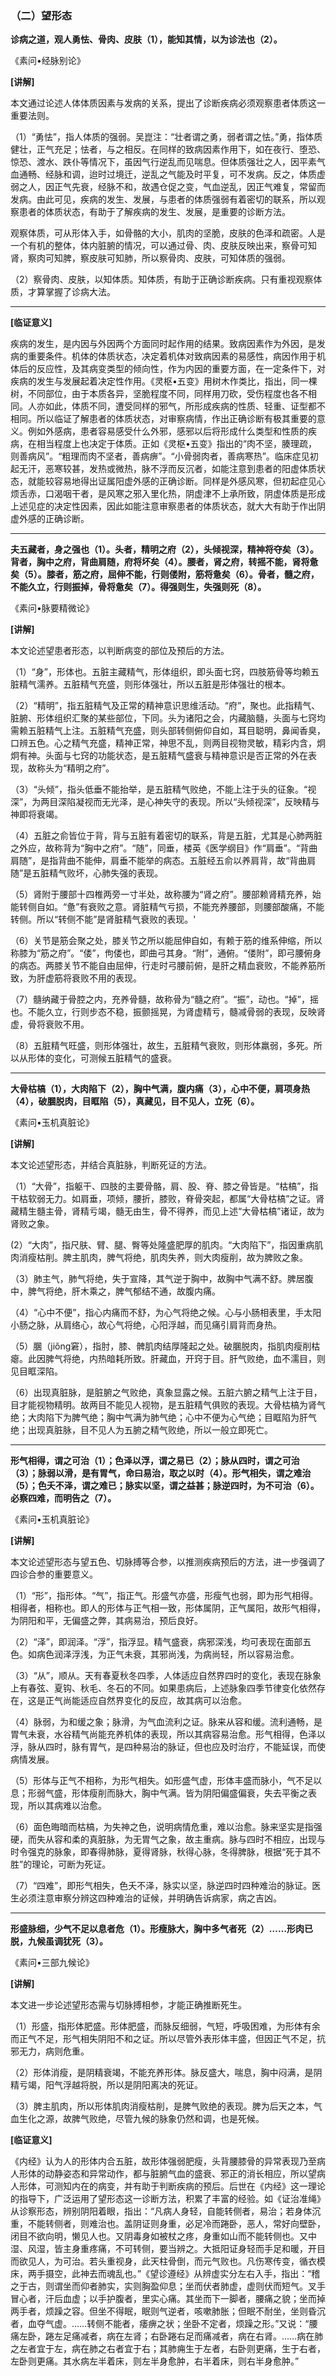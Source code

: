 ### （二）望形态

**诊病之道，观人勇怯、骨肉、皮肤（1），能知其情，以为诊法也（2）。**

​《素问•经脉别论》

**[讲解]**

本文通过论述人体体质因素与发病的关系，提出了诊断疾病必须观察患者体质这一重要法则。

（1）“勇怯”，指人体质的强弱。吴崑注：“壮者谓之勇，弱者谓之怯。”勇，指体质健壮，正气充足；怯者，与之相反。在同样的致病因素作用下，如在夜行、堕恐、惊恐、渡水、跌仆等情况下，虽因气行逆乱而见喘息。但体质强壮之人，因平素气血通畅、经脉和调，迨时过境迁，逆乱之气能及时平复，可不发病。反之，体质虚弱之人，因正气先衰，经脉不和，故遇仓促之变，气血逆乱，因正气难复，常留而发病。由此可见，疾病的发生、发展，与患者的体质强弱有着密切的联系，所以观察患者的体质状态，有助于了解疾病的发生、发展，是重要的诊断方法。

观察体质，可从形体入手，如骨骼的大小，肌肉的坚脆，皮肤的色泽和疏密。人是一个有机的整体，体内脏腑的情况，可以通过骨、肉、皮肤反映出来，察骨可知肾，察肉可知脾，察皮肤可知肺，所以察骨肉、皮肤，可知体质的强弱。

（2）察骨肉、皮肤，以知体质。知体质，有助于正确诊断疾病。只有重视观察体质，才算掌握了诊病大法。

* * *

**[临证意义]**

疾病的发生，是内因与外因两个方面同时起作用的结果。致病因素作为外因，是发病的重要条件。机体的体质状态，决定着机体对致病因素的易感性，病因作用于机体后的反应性，及其病变类型的倾向性，作为内因的重要方面，在一定条件下，对疾病的发生与发展起着决定性作用。《灵枢•五变》用树木作类比，指出，同一棵树，不同部位，由于本质各异，坚脆程度不同，同样用刀砍，受伤程度也各不相同。人亦如此，体质不同，遭受同样的邪气，所形成疾病的性质、轻重、证型都不相同。所以临证了解患者的体质状态，对审察病情，作出正确诊断有极其重要的意义。例如外感病，患者容易感受什么外邪，感邪以后将形成什么类型和性质的疾病，在相当程度上也决定于体质。正如《灵枢•五变》指出的“肉不坚，腠理疏，则善病风”。“粗理而肉不坚者，善病痹”。“小骨弱肉者，善病寒热”。临床症见初起无汗，恶寒较甚，发热或微热，脉不浮而反沉者，如能注意到患者的阳虚体质状态，就能较容易地得出证属阳虚外感的正确诊断。同样是外感风寒，但初起症见心烦舌赤，口渴咽干者，是风寒之邪入里化热，阴虚津不上承所致，阴虚体质是形成上述见症的决定性因素，因此如能注意审察患者的体质状态，就大大有助于作出阴虚外感的正确诊断。

* * *

**夫五藏者，身之强也（1）。头者，精明之府（2），头倾视深，精神将夺矣（3）。背者，胸中之府，背曲肩随，府将坏矣（4）。腰者，肾之府，转摇不能，肾将惫矣（5）。膝者，筋之府，屈伸不能，行则偻附，筋将惫矣（6）。骨者，髓之府，不能久立，行则振掉，骨将惫矣（7）。得强则生，失强则死（8）。**

​《素问•脉要精微论》

**[讲解]**

本文论述望患者形态，以判断病变的部位及预后的方法。

（1）“身”，形体也。五脏主藏精气，形体组织，即头面七窍，四肢筋骨等均赖五脏精气濡养。五脏精气充盛，则形体强壮，所以五脏是形体强壮的根本。

（2）“精明”，指五脏精气及正常的精神意识思维活动。“府”，聚也。此指精气、脏腑、形体组织汇聚的某些部位，下同。头为诸阳之会，内藏脑髓，头面与七窍均需赖五脏精气上注。五脏精气充盛，则头部转侧俯仰自如，耳目聪明，鼻闻香臭，口辨五色。心之精气充盛，精神正常，神思不乱，则两目视物灵敏，精彩内含，炯炯有神。头面与七窍的功能状态，是五脏精气盛衰与精神意识是否正常的外在表现，故称头为“精明之府”。

（3）“头倾”，指头低垂不能抬举，是五脏精气败绝，不能上注于头的征象。“视深”，为两目深陷凝视而无光泽，是心神失守的表现。所以“头倾视深”，反映精与神即将衰竭。

（4）五脏之俞皆位于背，背与五脏有着密切的联系，背是五脏，尤其是心肺两脏之外应，故称背为“胸中之府”。“随”，同垂，楼英《医学纲目》作“肩垂”。“背曲肩随”，是指背曲不能伸，肩垂不能举的病态。五脏经五俞以养肩背，故“背曲肩随”是五脏精气败坏，心肺失强的表现。

（5）肾附于腰部十四椎两旁一寸半处，故称腰为“肾之府”。腰部赖肾精充养，始能转侧自如。“惫”有衰败之意。肾脏精气亏损，不能充养腰部，则腰部酸痛，不能转侧。所以“转侧不能”是肾脏精气衰败的表现。'

（6）关节是筋会聚之处，膝关节之所以能屈伸自如，有赖于筋的维系伸缩，所以称膝为“筋之府”。“偻”，佝偻也，即曲弓其身。“附”，通俯。“偻附”，即弓腰俯身的病态。两膝关节不能自由屈伸，行走时弓腰前俯，是肝之精血衰败，不能养筋所致，为肝虚筋将衰败不用的表现。

（7）髓纳藏于骨腔之内，充养骨髓，故称骨为“髓之府”。“振”，动也。“掉”，摇也。不能久立，行则步态不稳，振颤摇晃，为肾虚精亏，髓减骨弱的表现，反映肾虚，骨将衰败不用。

（8）五脏精气旺盛，则形体强壮，故生，五脏精气衰败，则形体羸弱，多死。所以从形体的变化，可测候五脏精气的盛衰。

* * *

**大骨枯槁（1），大肉陷下（2），胸中气满，腹内痛（3），心中不便，肩项身热（4），破䐃脱肉，目眶陷（5），真藏见，目不见人，立死（6）。**

​《素问•玉机真脏论》

**[讲解]**

本文论述望形态，并结合真脏脉，判断死证的方法。

（1）“大骨”，指躯干、四肢的主要骨骼，肩、股、脊、膝之骨皆是。“枯槁”，指干枯软弱无力。如肩垂，项倾，腰折，膝败，脊骨突起，都属“大骨枯槁”之证。肾藏精生髓主骨，肾精亏竭，髓无由生，骨不得养，而见上述“大骨枯槁”诸证，故为肾败之象。

(2）“大肉”，指尺肤、臂、腿、臀等处隆盛肥厚的肌肉。“大肉陷下”，指因重病肌肉消瘦枯削。脾主肌肉，脾气将绝，肌肉失养，则大肉瘦削，故为脾败之象。

（3）肺主气，肺气将绝，失于宣降，其气逆于胸中，故胸中气满不舒。脾居腹中，脾气将绝，肝木乘之，脾气郁结不通，故腹内痛。

（4）“心中不便”，指心内痛而不舒，为心气将绝之候。心与小肠相表里，手太阳小肠之脉，从肩络心，故心气将绝，心阳浮越，而见痛引肩背而身热。

（5）䐃（jiǒng窘），指肘，膝、髀肌肉结厚隆起之处。破䐃脱肉，指肌肉瘦削枯瘪。此因脾气将绝，内热暗耗所致。肝藏血，开窍于目。肝气败绝，血不濡目，则见目眶深陷。

（6）出现真脏脉，是脏腑之气败绝，真象显露之候。五脏六腑之精气上注于目，目才能视物精明。故两目不能见人视物，是五脏精气俱败的表现。大骨枯槁为肾气绝；大肉陷下为脾气绝；胸中气满为肺气绝；心中不便为心气绝；目眶陷为肝气绝；出现真脏脉，目不见人为五腑之精气败绝，所以一般立即死亡。

* * *

**形气相得，谓之可治（1）；色泽以浮，谓之易已（2）；脉从四时，谓之可治（3）；脉弱以滑，是有胃气，命曰易治，取之以时（4）。形气相失，谓之难治（5）；色夭不泽，谓之难已；脉实以坚，谓之益甚；脉逆四时，为不可治（6）。必察四难，而明告之（7）。**

​《素问•玉机真脏论》

**[讲解]**

本文论述望形态与望五色、切脉搏等合参，以推测疾病预后的方法，进一步强调了四诊合参的重要意义。

（1）“形”，指形体。“气”，指正气。形盛气亦盛，形瘦气也弱，即为形气相得。相得者，相称也。即人的形体与正气相一致，形体属阴，正气属阳，故形气相得，为阴阳和平，无偏盛之弊，其病易治，预后良好。

（2）“泽”，即润泽。“浮”，指浮显。精气盛衰，病邪深浅，均可表现在面部五色。如病色润泽浮浅，为正气未衰，其邪尚浅，为病尚轻，所以容易治愈。

（3）“从”，顺从。天有春夏秋冬四季，人体适应自然界四时的变化，表现在脉象上有春弦、夏钩、秋毛、冬石的不同。如果患病后，上述脉象四季节律变化依然存在，这是正气尚能适应自然界变化的反应，故其病可以治愈。

（4）脉弱，为和缓之象；脉滑，为气血流利之证。脉来从容和缓。流利通畅，是胃气未衰，水谷精气尚能充养机体的表现，所以其病容易治愈。形气相得，色泽以浮，脉从四时，脉有胃气，是四种易治的脉证，但也应及时治疗，不能延误，而使病情发展。

（5）形体与正气不相称，为形气相失。如形盛气虚，形体丰盛而脉小，气不足以息；形弱气盛，形体瘦削而脉大，胸中气满。皆为阴阳偏盛偏衰，失去平衡之表现，所以其病难以治愈。

（6）面色晦暗而枯槁，为失神之色，说明病情危重，难以治愈。脉来坚实是指强硬，而失从容和柔的真脏脉，为无胃气之象，故主重病。脉与四时不相应，出现与时令强克的脉象，即春得肺脉，夏得肾脉，秋得心脉，冬得脾脉，根据“死于其不胜”的理论，可断为死证。

（7）“四难”，即形气相失，色夭不泽，脉实以坚，脉逆四时四种难治的脉证。医生必须注意审察分辨这四种难治的证候，并明确告诉病家，病之吉凶。

* * *

**形盛脉细，少气不足以息者危（1）。形瘦脉大，胸中多气者死（2）……形肉已脱，九候虽调犹死（3）。**

​《素问•三部九候论》

**[讲解]**

本文进一步论述望形态需与切脉搏相参，才能正确推断死生。

（1）形盛，指形体肥盛。形体肥盛，而脉反细弱，气短，呼吸困难，为形体有余而正气不足，形气相失阴阳不和之证。所以尽管外表形体丰盛，但因正气不足，抗邪无力，病则危重。

（2）形体消瘦，是阴精衰竭，不能充养形体。脉反盛大，喘息，胸中闷满，是阴精亏竭，阳气浮越将脱，所以是阴阳离决的死证。

（3）脾主肌肉，所以形体肌肉消瘦枯削，是脾气败绝的表现。脾为后天之本，气血生化之源，故脾气败绝，尽管九候的脉象仍然和调，也是死候。

**[临证意义]**

《内经》认为人的形体内合五脏，故形体强弱肥瘦，头背腰膝骨的异常表现乃至病人形体的动静姿态和异常动作，都与脏腑气血的盛衰、邪正的消长相应，所以望病人形体，可测知内在的病变，并有助于判断疾病的预后。后世在《内经》这一理论的指导下，广泛运用了望形态这一诊断方法，积累了丰富的经验。如《证治准绳》从诊察形态，辨别阴阳着眼，指出：“凡病人身轻，自能转侧者，易治；若身体沉重，不能转侧者，则难治也。盖阴证则身重，必足冷而踡卧，恶人，常好向壁卧，闭目不欲向明，懒见人也。又阴毒身如被杖之疼，身重如山而不能转侧也。又中湿、风湿，皆主身重疼痛，不可转侧，要当辨之。大抵阳证身轻而手足和暖，开目而欲见人，为可治。若头重视身，此天柱骨倒，而元气败也。凡伤寒传变，循衣模床，两手摄空，此神去而魂乱也。”《望诊遵经》从辨虚实分左右入手，指出：“稽之于古，则谓坐而仰者肺实，实则胸盈仰息；坐而伏者肺虚，虚则伏而短气。叉手冒心者，汗后血虚；以手护腹者，里实心痛。其坐而下一脚者，腰痛之貌；坐而掉两手者，烦躁之容。但坐不得眠，眠则气逆者，咳嗽肺胀；但眠不耐坐，坐则昏沉者，血夺气虚。……转侧不能者，痿痹之状；坐卧不定者，烦躁之形。”又说：“腰痛左卧，踡左足痛减者，病在左肾；右卧踡右足而痛减者，病在右肾。……病在肺之左者宜于左，病在肺之右者宜于右；其肺痈生于左者，右卧则更痛，生于右者，左卧则更痛。其水病左半着床，则左半身愈肿，右半着床，则右半身愈肿。”

